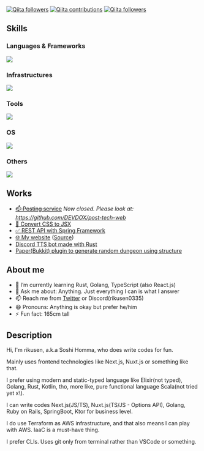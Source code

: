 [![Qiita followers](https://qiita-badge.apiapi.app/s/RikuS3n/posts.svg)](http://qiita.com/RikuS3n) [![Qiita contributions](https://qiita-badge.apiapi.app/s/RikuS3n/contributions.svg)](http://qiita.com/RikuS3n) [![Qiita followers](https://qiita-badge.apiapi.app/s/RikuS3n/followers.svg)](http://qiita.com/RikuS3n)

<div>
  <h2>Skills</h2>
  <h3>Languages & Frameworks</h3>
  <img src="https://skillicons.dev/icons?i=elixir,react,next,vue,nuxt,vite,astro,express,tailwind,flutter,js,ts,nodejs,wordpress,java,kotlin,spring,gradle,go,ruby,materialui,dotnet,apollo,graphql,html,css,scss,pug,python">
  <h3>Infrastructures</h3>
  <img src="https://skillicons.dev/icons?i=aws,gcp,cloudflare,terraform,vercel">
  <h3>Tools</h3>
  <img src="https://skillicons.dev/icons?i=git,atom,vscode,visualstudio,vim,neovim,figma,bash,powershell,eclipse,postman,yarn,pnpm">
  <h3>OS</h3>
  <img src="https://skillicons.dev/icons?i=arch,linux,windows,debian,ubuntu">
  <h3>Others</h3>
  <img src="https://skillicons.dev/icons?i=ae,discord,misskey,twitter,devto,github,githubactions,gitlab,bitbucket,blender,unity,unreal">
</div>

## Works
- ~~[📫 Posting service](https://copper-stacker-285304.df.r.appspot.com/)~~ _Now closed. Please look at: https://github.com/DEVDOX/post-tech-web_
- [🔄 Convert CSS to JSX](https://css-to-jsx.vercel.app/)
- [✅ REST API with Spring Framework](https://github.com/rikusen0335/spring-rest-todo/tree/master)
- [🌐 My website](https://rikusen.dev) ([Source](https://github.com/rikusen0335/ReLog))
- [Discord TTS bot made with Rust](https://github.com/rikusen0335/OmaeWoMiteiru)
- [Paper(Bukkit) plugin to generate random dungeon using structure](https://github.com/rikusen0335/Dungeoner)

## About me
- 🌱 I’m currently learning Rust, Golang, TypeScript (also React.js)
- 💬 Ask me about: Anything. Just everything I can is what I answer
- 📫 Reach me from [Twitter](https://x.com/RikuS3n) or Discord(rikusen0335)
- 😄 Pronouns: Anything is okay but prefer he/him
- ⚡ Fun fact: 165cm tall

## Description
Hi, I'm rikusen, a.k.a Soshi Homma, who does write codes for fun.

Mainly uses frontend technologies like Next.js, Nuxt.js or something like that.

I prefer using modern and static-typed language like Elixir(not typed), Golang, Rust, Kotlin, tho, more like, pure functional language Scala(not tried yet x\\).

I can write codes Next.js(JS/TS), Nuxt.js(TS/JS - Options API), Golang, Ruby on Rails, SpringBoot, Ktor for business level.

I do use Terraform as AWS infrastructure, and that also means I can play with AWS. IaaC is a must-have thing.

I prefer CLIs. Uses git only from terminal rather than VSCode or something.

<!--
**rikusen0335/rikusen0335** is a ✨ _special_ ✨ repository because its `README.md` (this file) appears on your GitHub profile.

Here are some ideas to get you started:

- 🔭 I’m currently working on ...
- 🌱 I’m currently learning ...
- 👯 I’m looking to collaborate on ...
- 🤔 I’m looking for help with ...
- 💬 Ask me about ...
- 📫 How to reach me: ...
- 😄 Pronouns: ...
- ⚡ Fun fact: ...
-->
